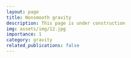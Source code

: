 ```yaml
---
layout: page
title: Nonsmooth gravity
description: This page is under construction
img: assets/img/12.jpg
importance: 1
category: gravity
related_publications: false
---
```


